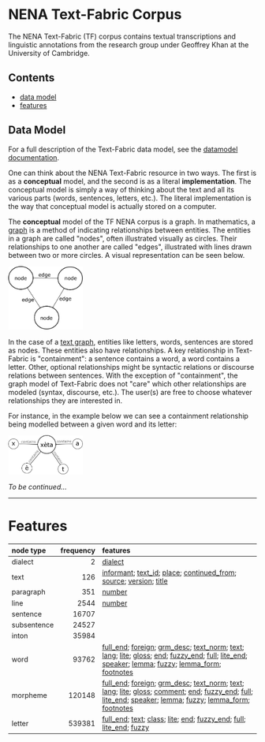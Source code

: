 # NENA Text-Fabric Corpus

The NENA Text-Fabric (TF) corpus contains textual transcriptions and linguistic annotations from the research group under Geoffrey Khan at the University of Cambridge.

## Contents

* [data model](#data-model)
* [features](#features)

## Data Model

For a full description of the Text-Fabric data model, see the [datamodel documentation](https://annotation.github.io/text-fabric/Model/Data-Model/).

One can think about the NENA Text-Fabric resource in two ways. The first is as a **conceptual** model, and the second is as a literal **implementation**. The conceptual model is simply a way of thinking about the text and all its various parts (words, sentences, letters, etc.). The literal implementation is the way that conceptual model is actually stored on a computer. 

The **conceptual** model of the TF NENA corpus is a graph. In mathematics, a [graph](https://en.wikipedia.org/wiki/Graph_theory) is a method of indicating relationships between entities. The entities in a graph are called "nodes", often illustrated visually as circles. Their relationships to one another are called "edges", illustrated with lines drawn between two or more circles. A visual representation can be seen below.

<img src="images/graph_illustration.png" height=30% width=30%>

In the case of a [text graph](https://www.balisage.net/Proceedings/vol19/html/Dekker01/BalisageVol19-Dekker01.html), entities like letters, words, sentences are stored as nodes. These entities also have relationships. A key relationship in Text-Fabric is "containment": a sentence contains a word, a word contains a letter. Other, optional relationships might be syntactic relations or discourse relations between sentences. With the exception of "containment", the graph model of Text-Fabric does not "care" which other relationships are modeled (syntax, discourse, etc.). The user(s) are free to choose whatever relationships they are interested in.

For instance, in the example below we can see a containment relationship being modelled between a given word and its letter:

<img src="images/containment_illustration.png" height=30% width=30%>


*To be continued...*

<hr>

# Features

| node type   |   frequency | features                                                                                                                                                                                                                                                                                                                                                             |
|:------------|------------:|:---------------------------------------------------------------------------------------------------------------------------------------------------------------------------------------------------------------------------------------------------------------------------------------------------------------------------------------------------------------------|
| dialect     |           2 | [dialect](#dialect)                                                                                                                                                                                                                                                                                                                                                  |
| text        |         126 | [informant](#informant); [text_id](#text_id); [place](#place); [continued_from](#continued_from); [source](#source); [version](#version); [title](#title)                                                                                                                                                                                                            |
| paragraph   |         351 | [number](#number)                                                                                                                                                                                                                                                                                                                                                    |
| line        |        2544 | [number](#number)                                                                                                                                                                                                                                                                                                                                                    |
| sentence    |       16707 |                                                                                                                                                                                                                                                                                                                                                                      |
| subsentence |       24527 |                                                                                                                                                                                                                                                                                                                                                                      |
| inton       |       35984 |                                                                                                                                                                                                                                                                                                                                                                      |
| word        |       93762 | [full_end](#full_end); [foreign](#foreign); [grm_desc](#grm_desc); [text_norm](#text_norm); [text](#text); [lang](#lang); [lite](#lite); [gloss](#gloss); [end](#end); [fuzzy_end](#fuzzy_end); [full](#full); [lite_end](#lite_end); [speaker](#speaker); [lemma](#lemma); [fuzzy](#fuzzy); [lemma_form](#lemma_form); [footnotes](#footnotes)                      |
| morpheme    |      120148 | [full_end](#full_end); [foreign](#foreign); [grm_desc](#grm_desc); [text_norm](#text_norm); [text](#text); [lang](#lang); [lite](#lite); [gloss](#gloss); [comment](#comment); [end](#end); [fuzzy_end](#fuzzy_end); [full](#full); [lite_end](#lite_end); [speaker](#speaker); [lemma](#lemma); [fuzzy](#fuzzy); [lemma_form](#lemma_form); [footnotes](#footnotes) |
| letter      |      539381 | [full_end](#full_end); [text](#text); [class](#class); [lite](#lite); [end](#end); [fuzzy_end](#fuzzy_end); [full](#full); [lite_end](#lite_end); [fuzzy](#fuzzy)                                                                                                                                                                                                    |